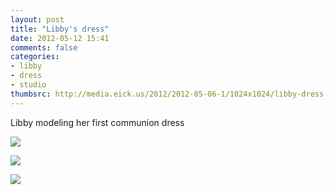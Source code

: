 ```yaml
---
layout: post
title: "Libby's dress"
date: 2012-05-12 15:41
comments: false
categories: 
- libby
- dress
- studio
thumbsrc: http://media.eick.us/2012/2012-05-06-1/1024x1024/libby-dress-1.jpg
---
```

Libby modeling her first communion dress



![](http://media.eick.us/media/photographs/2012/2012-05-06-1/libby-dress-1.jpg)




![](http://media.eick.us/media/photographs/2012/2012-05-06-1/libby-dress-2.jpg)




![](http://media.eick.us/media/photographs/2012/2012-05-06-1/libby-dress-3.jpg)

